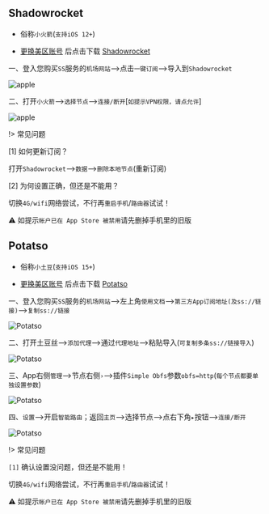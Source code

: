 ## Shadowrocket

* 俗称`小火箭`(`支持iOS 12+`)

* [更换美区账号](https://app.derk.top) 后点击下载 [Shadowrocket](https://apps.apple.com/us/app/shadowrocket/id932747118)

一、登入您购买`SS`服务的`机场网站`-->点击`一键订阅`-->导入到`Shadowrocket`

![apple](media/apple/srk_1.jpg ':size=360')

二、打开`小火箭`-->`选择节点`-->`连接/断开`[`如提示VPN权限，请点允许`]

![apple](media/apple/srk_2.jpg ':size=360')

!> 常见问题

[1] 如何更新订阅？

打开`Shadowrocket`-->`数据`-->`删除本地节点`(重新订阅)

[2] 为何设置正确，但还是不能用？

切换`4G/wifi`网络尝试，不行再`重启手机`/`路由器`试试！

⚠️ 如提示`帐户已在 App Store 被禁用`请先删掉手机里的旧版

## Potatso

* 俗称`小土豆`(`支持iOS 15+`)

* [更换美区账号](https://app.derk.top) 后点击下载 [Potatso](https://apps.apple.com/us/app/potatso/id1239860606)

一、登入您购买`SS`服务的`机场网站`-->左上角`使用文档`-->`第三方App订阅地址(及ss://链接)`-->`复制ss://链接`

![Potatso](media/apple/pt_1.jpg ':size=360')

二、打开土豆丝-->`添加代理`-->通过`代理地址`-->粘贴导入(`可复制多条ss://链接导入`)

![Potatso](media/apple/pt_2.jpg ':size=360')

三、App右侧`管理`-->节点右侧`›`-->插件`Simple Obfs`参数`obfs=http`(`每个节点都要单独设置参数`)

![Potatso](media/apple/obfs.jpg ':size=360')

四、`设置`-->开启`智能路由`；返回`主页`-->选择节点-->点右下角`▸`按钮-->`连接/断开`

![Potatso](media/apple/pt_3.jpg ':size=360')

!> 常见问题

`[1]` 确认设置没问题，但还是不能用！

切换`4G/wifi`网络尝试，不行再`重启手机`/`路由器`试试！

⚠️ 如提示`帐户已在 App Store 被禁用`请先删掉手机里的旧版
